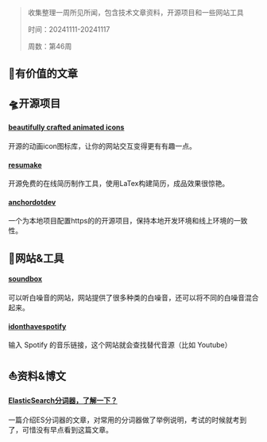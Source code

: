 >收集整理一周所见所闻，包含技术文章资料，开源项目和一些网站工具
>
>时间：20241111-20241117
>
>周数：第46周

## 📜有价值的文章

## 🛸开源项目

#### [beautifully crafted animated icons](https://icons.pqoqubbw.dev/)
开源的动画icon图标库，让你的网站交互变得更有有趣一点。

#### [resumake](https://github.com/saadq/resumake.io)
开源免费的在线简历制作工具，使用LaTex构建简历，成品效果很惊艳。

#### [anchordotdev](https://github.com/anchordotdev/cli)
一个为本地项目配置https的的开源项目，保持本地开发环境和线上环境的一致性。


## 🚀网站&工具

#### [soundbox](https://soundbox.fun/)
可以听白噪音的网站，网站提供了很多种类的白噪音，还可以将不同的白噪音混合起来。

#### [idonthavespotify](https://idonthavespotify.donado.co/)
输入 Spotify 的音乐链接，这个网站就会查找替代音源（比如 Youtube）

## ⛵资料&博文

#### [ElasticSearch分词器，了解一下？](https://www.cnblogs.com/wupeixuan/p/12444528.html)

一篇介绍ES分词器的文章，对常用的分词器做了举例说明，考试的时候就考到了，可惜没有早点看到这篇文章。